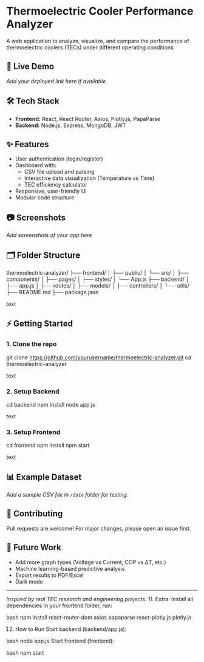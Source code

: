 # Thermoelectric Cooler Performance Analyzer

A web application to analyze, visualize, and compare the performance of thermoelectric coolers (TECs) under different operating conditions.

## 🚀 Live Demo

*Add your deployed link here if available.*

## 🛠️ Tech Stack

- **Frontend:** React, React Router, Axios, Plotly.js, PapaParse
- **Backend:** Node.js, Express, MongoDB, JWT

## ✨ Features

- User authentication (login/register)
- Dashboard with:
  - CSV file upload and parsing
  - Interactive data visualization (Temperature vs Time)
  - TEC efficiency calculator
- Responsive, user-friendly UI
- Modular code structure

## 📷 Screenshots

*Add screenshots of your app here*

## 🗂️ Folder Structure

thermoelectric-analyzer/
├── frontend/
│ ├── public/
│ └── src/
│ ├── components/
│ ├── pages/
│ ├── styles/
│ └── App.js
├── backend/
│ ├── app.js
│ ├── routes/
│ ├── models/
│ ├── controllers/
│ └── utils/
├── README.md
├── package.json

text

## ⚡️ Getting Started

### 1. Clone the repo

git clone https://github.com/yourusername/thermoelectric-analyzer.git
cd thermoelectric-analyzer

text

### 2. Setup Backend

cd backend
npm install
node app.js

text

### 3. Setup Frontend

cd frontend
npm install
npm start

text

## 📊 Example Dataset

*Add a sample CSV file in `/data` folder for testing.*

## 🤝 Contributing

Pull requests are welcome! For major changes, please open an issue first.

## 🔮 Future Work

- Add more graph types (Voltage vs Current, COP vs ΔT, etc.)
- Machine learning-based predictive analysis
- Export results to PDF/Excel
- Dark mode

---

*Inspired by real TEC research and engineering projects.*
11. Extra: Install all dependencies
In your frontend folder, run:

bash
npm install react-router-dom axios papaparse react-plotly.js plotly.js

12. How to Run
Start backend (backend/app.js):

bash
node app.js
Start frontend (frontend):

bash
npm start
